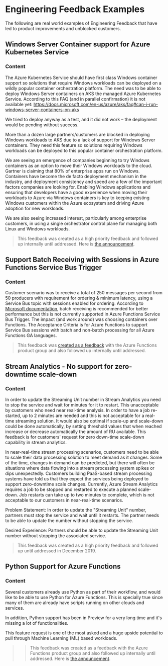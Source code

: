 # Engineering Feedback Examples

The following are real world examples of Engineering Feedback that have led to product improvements and unblocked customers.

## Windows Server Container support for Azure Kubernetes Service

### Content

The Azure Kubernetes Service should have first class Windows container support so solutions that require Windows workloads can be deployed on a wildly popular container orchestration platform. The need was to be able to deploy Windows Server containers on AKS the managed Azure Kubernetes Service. According to this FAQ (and in parallel confirmation) it is not available yet: https://docs.microsoft.com/en-us/azure/aks/faq#can-i-run-windows-server-containers-on-aks

 We tried to deploy anyway as a test, and it did not work – the deployment would be pending without success.

More than a dozen large partners/customers are blocked in deploying Windows workloads to AKS due to a lack of support for Windows Server containers. They need this feature so solutions requiring Windows workloads can be deployed to this popular container orchestration platform.

We are seeing an emergence of companies beginning to try Windows containers as an option to move their Windows workloads to the cloud.  Gartner is claiming that 80% of enterprise apps run on Windows. Containers have become the de facto deployment mechanism in the industry, and deployment consistency and speed are a few of the important factors companies are looking for. Enabling Windows applications and ensuring that developers have a good experience when moving their workloads to Azure via Windows containers is key to keeping existing Windows customers within the Azure ecosystem and driving Azure adoption for new workloads.

We are also seeing increased interest, particularly among enterprise customers, in using a single orchestrator control plane for managing both Linux and Windows workloads. 

> This feedback was created as a high priority feedback and followed up internally until addressed. Here is [the announcement](https://azure.microsoft.com/en-in/blog/announcing-the-preview-of-windows-server-containers-support-in-azure-kubernetes-service/).

## Support Batch Receiving with Sessions in Azure Functions Service Bus Trigger

### Content

Customer scenario was to receive a total of 250 messages per second from 50 producers with requirement for ordering & minimum latency, using a Service Bus topic with sessions enabled for ordering. According to [Microsoft documentation](https://docs.microsoft.com/en-us/azure/service-bus-messaging/service-bus-performance-improvements#prefetching-and-receivebatch), batch receiving is recommended for better performance but this is not currently supported in Azure Functions Service Bus Trigger. The impact (and work around) was choosing containers over Functions. The Acceptance Criteria is for Azure Functions to support Service Bus sessions with batch and non-batch processing for all Azure Functions GA languages.

> This feedback was [created as a feedback](https://github.com/Azure/azure-functions-servicebus-extension/issues/15) with the Azure Functions product group and also followed up internally until addressed.

## Stream Analytics - No support for zero-downtime scale-down

### Content

In order to update the Streaming Unit number in Stream Analytics you need to stop the service and wait for minutes for it to restart. This unacceptable by customers who need near real-time analysis​. In order to have a job re-started, up to 2 minutes are needed and this is not acceptable for a real-time streaming solution.
It would also be optimal if scale-up and scale-down could be done automatically, by setting threshold values that when reached increase or decrease automatically the amount of RU available. This feedback is for customers' request for zero down-time scale-down capability in stream analytics. 

In near-real-time stream processing scenarios, customers need to be able to scale their data processing solution to meet demand as it changes. Some of the time, changes in demand can be predicted, but there will often be situations where data flowing into a stream processing system spikes or dips unexpectedly. Customers building PaaS-based stream processing systems have told us that they expect the services being deployed to support zero-downtime scale changes. Currently, Azure Stream Analytics requires a job to be stopped and restarted to execute a planned scale-down. Job restarts can take up to two minutes to complete, which is not acceptable to our customers in near-real-time scenarios.​

Problem Statement: In order to update the "Streaming Unit" number, partners must stop the service and wait until it restarts. The partner needs to be able to update the number without stopping the service. 

Desired Experience: Partners should be able to update the Streaming Unit number without stopping the associated service.

> This feedback was created as a high priority feedback and followed up until addressed in December 2019.

## Python Support for Azure Functions

### Content

Several customers already use Python as part of their workflow, and would like to be able to use Python for Azure Functions. This is specially true since many of them are already have scripts running on other clouds and services. 

In addition, Python support has been in Preview for a very long time and it's missing a lot of functionalities.  

This feature request is one of the most asked and a huge upside potential to pull through Machine Learning (ML) based workloads.

> > This feedback was created as a feedback with the Azure Functions product group and also followed up internally until addressed. Here is [the announcement](https://azure.microsoft.com/en-us/blog/announcing-the-general-availability-of-python-support-in-azure-functions/).